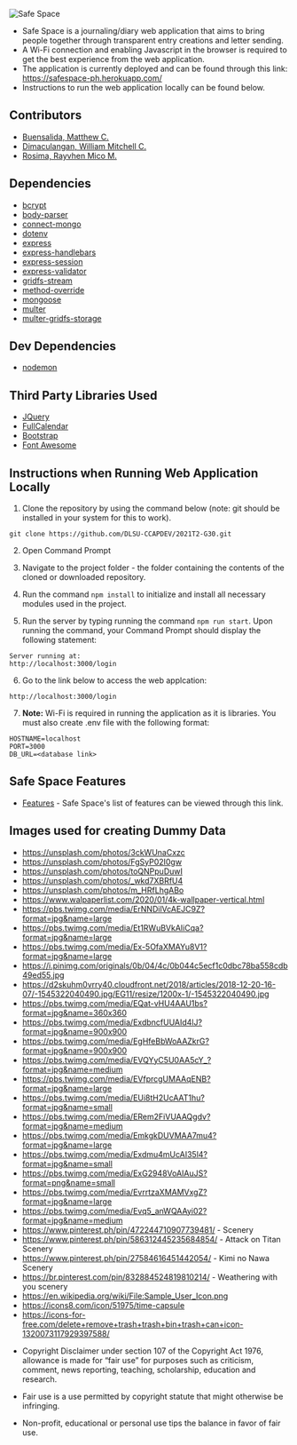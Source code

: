 ![Safe Space](https://i.imgur.com/IUWnDqn.jpeg)
* Safe Space is a journaling/diary web application that aims to bring people together through transparent entry creations and letter sending.
* A Wi-Fi connection and enabling Javascript in the browser is required to get the best experience from the web application. 
* The application is currently deployed and can be found through this link: https://safespace-ph.herokuapp.com/
* Instructions to run the web application locally can be found below. 

## Contributors
- [Buensalida, Matthew C.](https://github.com/matthews-code)
- [Dimaculangan, William Mitchell C.](https://github.com/dot-william)
- [Rosima, Rayvhen Mico M.](https://github.com/dslbis)

## Dependencies
- [bcrypt](https://www.npmjs.com/package/bcrypt)
- [body-parser](https://www.npmjs.com/package/body-parser)    
- [connect-mongo](https://www.npmjs.com/package/connect-mongo)
- [dotenv](https://www.npmjs.com/package/dotenv)
- [express](https://www.npmjs.com/package/express)
- [express-handlebars](https://www.npmjs.com/package/express-handlebars)
- [express-session](https://www.npmjs.com/package/express-session)
- [express-validator](https://www.npmjs.com/package/express-validator)
- [gridfs-stream](https://www.npmjs.com/package/gridfs-stream)
- [method-override](https://www.npmjs.com/package/method-override)
- [mongoose](https://www.npmjs.com/package/mongoose)
- [multer](https://www.npmjs.com/package/multer)
- [multer-gridfs-storage](https://www.npmjs.com/package/multer-gridfs-storage)

## Dev Dependencies
- [nodemon](https://www.npmjs.com/package/nodemon)

## Third Party Libraries Used

- [JQuery](https://jquery.com/) 
- [FullCalendar](https://fullcalendar.io/)
- [Bootstrap](https://getbootstrap.com/)
- [Font Awesome](https://fontawesome.com/)

## Instructions when Running Web Application Locally
1. Clone the repository by using the command below (note: git should be installed in your system for this to work).

```
git clone https://github.com/DLSU-CCAPDEV/2021T2-G30.git 
```

2. Open Command Prompt

3. Navigate to the project folder - the folder containing the contents of the cloned or downloaded repository.

4. Run the command ```npm install``` to initialize and install all necessary modules used in the project.

5. Run the server by typing running the command ```npm run start```. Upon running the command, your Command Prompt should display the following statement:

```
Server running at:
http://localhost:3000/login
```

6. Go to the link below to access the web applcation:
```
http://localhost:3000/login
``` 

7. **Note:** Wi-Fi is required in running the application as it is libraries. You must also create .env file with the following format:
```
HOSTNAME=localhost
PORT=3000
DB_URL=<database link>
```

## Safe Space Features
- [Features](https://drive.google.com/file/d/1Z3nS5hH5BAZBP3QdYXk5sbwz7DsO2rDD/view?usp=sharing) - Safe Space's list of features can be viewed through this link.

## Images used for creating Dummy Data
* https://unsplash.com/photos/3ckWUnaCxzc 
* https://unsplash.com/photos/FgSyP02I0gw
* https://unsplash.com/photos/toQNPpuDuwI
* https://unsplash.com/photos/_wkd7XBRfU4
* https://unsplash.com/photos/m_HRfLhgABo
* https://www.walpaperlist.com/2020/01/4k-wallpaper-vertical.html
* https://pbs.twimg.com/media/ErNNDilVcAEJC9Z?format=jpg&name=large
* https://pbs.twimg.com/media/Et1RWuBVkAIiCqa?format=jpg&name=large
* https://pbs.twimg.com/media/Ex-5OfaXMAYu8V1?format=jpg&name=large
* https://i.pinimg.com/originals/0b/04/4c/0b044c5ecf1c0dbc78ba558cdb49ed55.jpg
* https://d2skuhm0vrry40.cloudfront.net/2018/articles/2018-12-20-16-07/-1545322040490.jpg/EG11/resize/1200x-1/-1545322040490.jpg
* https://pbs.twimg.com/media/EQat-vHU4AAU1bs?format=jpg&name=360x360
* https://pbs.twimg.com/media/ExdbncfUUAId4lJ?format=jpg&name=900x900
* https://pbs.twimg.com/media/EgHfeBbWoAAZkrG?format=jpg&name=900x900
* https://pbs.twimg.com/media/EVQYyC5U0AA5cY_?format=jpg&name=medium
* https://pbs.twimg.com/media/EVfprcgUMAAqENB?format=jpg&name=large
* https://pbs.twimg.com/media/EUi8tH2UcAAT1hu?format=jpg&name=small
* https://pbs.twimg.com/media/ERem2FiVUAAQgdv?format=jpg&name=medium
* https://pbs.twimg.com/media/EmkgkDUVMAA7mu4?format=jpg&name=large
* https://pbs.twimg.com/media/Exdmu4mUcAI35l4?format=jpg&name=small
* https://pbs.twimg.com/media/ExG2948VoAIAuJS?format=png&name=small
* https://pbs.twimg.com/media/EvrrtzaXMAMVxgZ?format=jpg&name=large
* https://pbs.twimg.com/media/Evq5_anWQAAyi02?format=jpg&name=medium
* https://www.pinterest.ph/pin/472244710907739481/ - Scenery
* https://www.pinterest.ph/pin/586312445235684854/ - Attack on Titan Scenery
* https://www.pinterest.ph/pin/27584616451442054/ - Kimi no Nawa Scenery
* https://br.pinterest.com/pin/832884524819810214/ - Weathering with you scenery 
* https://en.wikipedia.org/wiki/File:Sample_User_Icon.png 
* https://icons8.com/icon/51975/time-capsule
* https://icons-for-free.com/delete+remove+trash+trash+bin+trash+can+icon-1320073117929397588/
<!-- * https://www.facebook.com/DpcRosima/ Respective Pictures from Rayvhen Mico Rosima
* https://www.facebook.com/matthew.buensalida.1 Repsective Pictures from Matthew Buensalida
* https://www.facebook.com/william.cruz.dimaculangan Respective Picture from William Dimaculangan -->

* Copyright Disclaimer under section 107 of the Copyright Act 1976, allowance is made for “fair use” for purposes such as criticism, comment, news reporting, teaching, scholarship, education and research.

* Fair use is a use permitted by copyright statute that might otherwise be infringing. 

* Non-profit, educational or personal use tips the balance in favor of fair use.  
